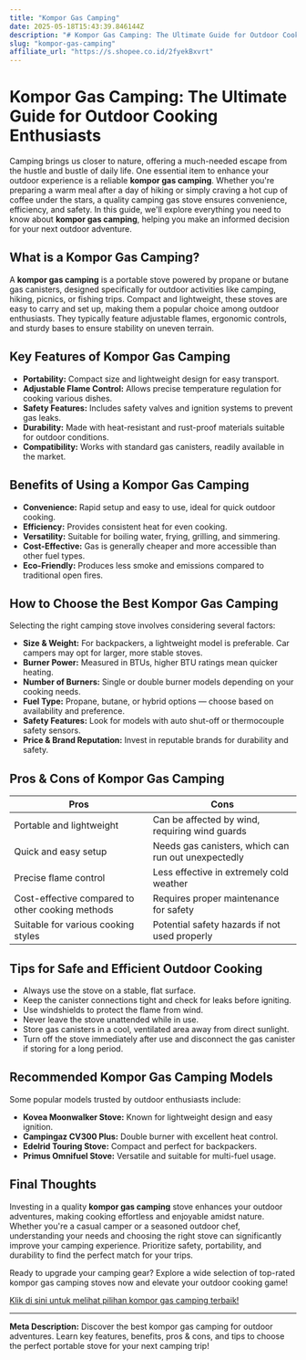 ```yaml
---
title: "Kompor Gas Camping"
date: 2025-05-18T15:43:39.846144Z
description: "# Kompor Gas Camping: The Ultimate Guide for Outdoor Cooking Enthusiasts..."
slug: "kompor-gas-camping"
affiliate_url: "https://s.shopee.co.id/2fyekBxvrt"
---
```

# Kompor Gas Camping: The Ultimate Guide for Outdoor Cooking Enthusiasts

Camping brings us closer to nature, offering a much-needed escape from the hustle and bustle of daily life. One essential item to enhance your outdoor experience is a reliable **kompor gas camping**. Whether you're preparing a warm meal after a day of hiking or simply craving a hot cup of coffee under the stars, a quality camping gas stove ensures convenience, efficiency, and safety. In this guide, we'll explore everything you need to know about **kompor gas camping**, helping you make an informed decision for your next outdoor adventure.

## What is a Kompor Gas Camping?

A **kompor gas camping** is a portable stove powered by propane or butane gas canisters, designed specifically for outdoor activities like camping, hiking, picnics, or fishing trips. Compact and lightweight, these stoves are easy to carry and set up, making them a popular choice among outdoor enthusiasts. They typically feature adjustable flames, ergonomic controls, and sturdy bases to ensure stability on uneven terrain.

## Key Features of Kompor Gas Camping

- **Portability:** Compact size and lightweight design for easy transport.
- **Adjustable Flame Control:** Allows precise temperature regulation for cooking various dishes.
- **Safety Features:** Includes safety valves and ignition systems to prevent gas leaks.
- **Durability:** Made with heat-resistant and rust-proof materials suitable for outdoor conditions.
- **Compatibility:** Works with standard gas canisters, readily available in the market.

## Benefits of Using a Kompor Gas Camping

- **Convenience:** Rapid setup and easy to use, ideal for quick outdoor cooking.
- **Efficiency:** Provides consistent heat for even cooking.
- **Versatility:** Suitable for boiling water, frying, grilling, and simmering.
- **Cost-Effective:** Gas is generally cheaper and more accessible than other fuel types.
- **Eco-Friendly:** Produces less smoke and emissions compared to traditional open fires.

## How to Choose the Best Kompor Gas Camping

Selecting the right camping stove involves considering several factors:

- **Size & Weight:** For backpackers, a lightweight model is preferable. Car campers may opt for larger, more stable stoves.
- **Burner Power:** Measured in BTUs, higher BTU ratings mean quicker heating.
- **Number of Burners:** Single or double burner models depending on your cooking needs.
- **Fuel Type:** Propane, butane, or hybrid options — choose based on availability and preference.
- **Safety Features:** Look for models with auto shut-off or thermocouple safety sensors.
- **Price & Brand Reputation:** Invest in reputable brands for durability and safety.

## Pros & Cons of Kompor Gas Camping

| Pros                                              | Cons                                         |
|---------------------------------------------------|----------------------------------------------|
| Portable and lightweight                        | Can be affected by wind, requiring wind guards |
| Quick and easy setup                            | Needs gas canisters, which can run out unexpectedly |
| Precise flame control                           | Less effective in extremely cold weather |
| Cost-effective compared to other cooking methods | Requires proper maintenance for safety |
| Suitable for various cooking styles             | Potential safety hazards if not used properly |

## Tips for Safe and Efficient Outdoor Cooking

- Always use the stove on a stable, flat surface.
- Keep the canister connections tight and check for leaks before igniting.
- Use windshields to protect the flame from wind.
- Never leave the stove unattended while in use.
- Store gas canisters in a cool, ventilated area away from direct sunlight.
- Turn off the stove immediately after use and disconnect the gas canister if storing for a long period.

## Recommended Kompor Gas Camping Models

Some popular models trusted by outdoor enthusiasts include:

- **Kovea Moonwalker Stove:** Known for lightweight design and easy ignition.
- **Campingaz CV300 Plus:** Double burner with excellent heat control.
- **Edelrid Touring Stove:** Compact and perfect for backpackers.
- **Primus Omnifuel Stove:** Versatile and suitable for multi-fuel usage.

## Final Thoughts

Investing in a quality **kompor gas camping** stove enhances your outdoor adventures, making cooking effortless and enjoyable amidst nature. Whether you're a casual camper or a seasoned outdoor chef, understanding your needs and choosing the right stove can significantly improve your camping experience. Prioritize safety, portability, and durability to find the perfect match for your trips.

Ready to upgrade your camping gear? Explore a wide selection of top-rated kompor gas camping stoves now and elevate your outdoor cooking game!

[Klik di sini untuk melihat pilihan kompor gas camping terbaik!](https://s.shopee.co.id/2fyekBxvrt)

---

**Meta Description:** Discover the best kompor gas camping for outdoor adventures. Learn key features, benefits, pros & cons, and tips to choose the perfect portable stove for your next camping trip!